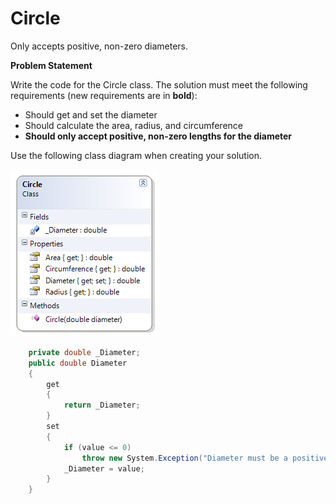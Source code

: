 ---
---
# Circle

Only accepts positive, non-zero diameters.

**Problem Statement**

Write the code for the Circle class. The solution must meet the following requirements (new requirements are in **bold**):

* Should get and set the diameter
* Should calculate the area, radius, and circumference
* **Should only accept positive, non-zero lengths for the diameter**

Use the following class diagram when creating your solution.

![](G-Circle.png)
 
```csharp
    private double _Diameter;
    public double Diameter
    {
        get
        {
            return _Diameter;
        }
        set
        {
            if (value <= 0)
                throw new System.Exception("Diameter must be a positive non-zero value");
            _Diameter = value;
        }
    }
```
